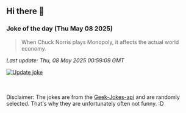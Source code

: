 ## Hi there 👋

### Joke of the day (Thu May 08 2025)
<!-- joke -->
>When Chuck Norris plays Monopoly, it affects the actual world economy.
<!-- /joke -->

*Last update: Thu, 08 May 2025 00:59:09 GMT*

[![Update joke](https://github.com/nclskfm/nclskfm/actions/workflows/joke.yml/badge.svg)](https://github.com/nclskfm/nclskfm/actions/workflows/joke.yml)

<br><br>
Disclaimer: The jokes are from the [Geek-Jokes-api](https://github.com/sameerkumar18/geek-joke-api) and are randomly selected. That's why they are unfortunately often not funny. :D
